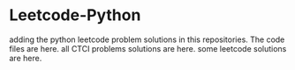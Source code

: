 # Leetcode-Python
adding the python leetcode problem solutions in this repositories. 
The code files are here.
all CTCI problems solutions are here.
some leetcode solutions are here.

























































































































































































































































































































































































































































































































































































































































































